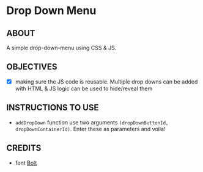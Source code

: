 # Drop Down Menu

## ABOUT
A simple drop-down-menu using CSS & JS.

## OBJECTIVES
- [x] making sure the JS code is reusable. Multiple drop downs can be added with HTML & JS logic can be used to hide/reveal them

## INSTRUCTIONS TO USE
- `addDropDown` function use two arguments `(dropDownButtonId, dropDownContainerId)`. Enter these as parameters and voila!

## CREDITS
- font [Bolt](https://elements.envato.com/bolt-sans-modern-typeface-webfont-N2HPHU)